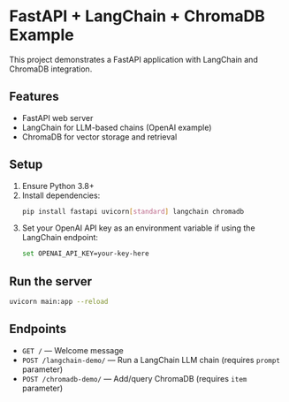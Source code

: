 # FastAPI + LangChain + ChromaDB Example

This project demonstrates a FastAPI application with LangChain and ChromaDB integration.

## Features
- FastAPI web server
- LangChain for LLM-based chains (OpenAI example)
- ChromaDB for vector storage and retrieval

## Setup
1. Ensure Python 3.8+
2. Install dependencies:
   ```sh
   pip install fastapi uvicorn[standard] langchain chromadb
   ```
3. Set your OpenAI API key as an environment variable if using the LangChain endpoint:
   ```sh
   set OPENAI_API_KEY=your-key-here
   ```

## Run the server
```sh
uvicorn main:app --reload
```

## Endpoints
- `GET /` — Welcome message
- `POST /langchain-demo/` — Run a LangChain LLM chain (requires `prompt` parameter)
- `POST /chromadb-demo/` — Add/query ChromaDB (requires `item` parameter)
